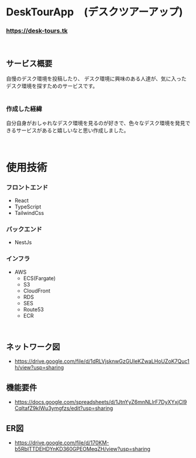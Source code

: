 # DeskTourApp　(デスクツアーアップ)

### **https://desk-tours.tk**  
<br />

## サービス概要
自慢のデスク環境を投稿したり、
デスク環境に興味のある人達が、気に入ったデスク環境を探すためのサービスです。
<br />
<br />

### 作成した経緯
自分自身がおしゃれなデスク環境を見るのが好きで、色々なデスク環境を発見できるサービスがあると嬉しいなと思い作成しました。

<br />

# 使用技術

### フロントエンド
- React
- TypeScript
- TailwindCss

### バックエンド
- NestJs

### インフラ
- AWS
  - ECS(Fargate)
  - S3
  - CloudFront
  - RDS
  - SES
  - Route53
  - ECR

<br />

## **ネットワーク図**
- https://drive.google.com/file/d/1dRLVjsknwGzGUIeKZwaLHoUZoK7Quc1h/view?usp=sharing

## **機能要件**
- https://docs.google.com/spreadsheets/d/1JtnYyZ6mnNLlrF7DyXYxjCl9CqltafZ9kIWu3ymgfzs/edit?usp=sharing

## **ER図**
- https://drive.google.com/file/d/170KM-b5RbITTDEHDYnKD360GPEOMeqZH/view?usp=sharing

